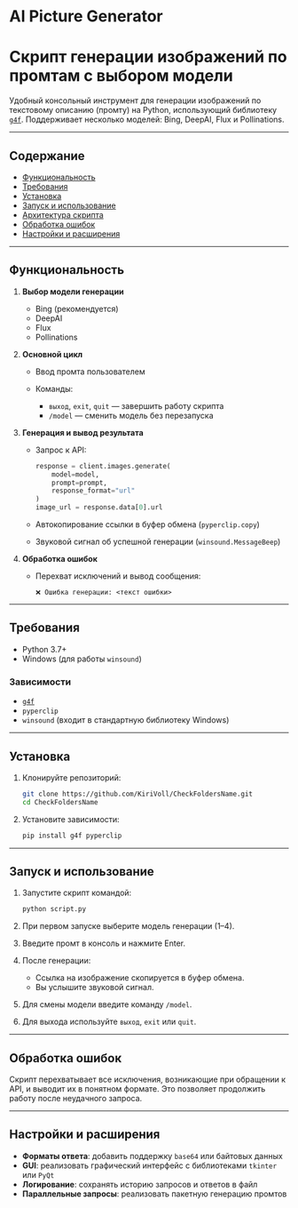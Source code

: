 # AI Picture Generator
# Скрипт генерации изображений по промтам с выбором модели

Удобный консольный инструмент для генерации изображений по текстовому описанию (промту) на Python, использующий библиотеку [`g4f`](https://github.com/xtekky/gpt4free). Поддерживает несколько моделей: Bing, DeepAI, Flux и Pollinations.

---

## Содержание

* [Функциональность](#функциональность)
* [Требования](#требования)
* [Установка](#установка)
* [Запуск и использование](#запуск-и-использование)
* [Архитектура скрипта](#архитектура-скрипта)
* [Обработка ошибок](#обработка-ошибок)
* [Настройки и расширения](#настройки-и-расширения)

---

## Функциональность

1. **Выбор модели генерации**

   * Bing (рекомендуется)
   * DeepAI
   * Flux
   * Pollinations
2. **Основной цикл**

   * Ввод промта пользователем
   * Команды:

     * `выход`, `exit`, `quit` — завершить работу скрипта
     * `/model` — сменить модель без перезапуска
3. **Генерация и вывод результата**

   * Запрос к API:

     ```python
     response = client.images.generate(
         model=model,
         prompt=prompt,
         response_format="url"
     )
     image_url = response.data[0].url
     ```
   * Автокопирование ссылки в буфер обмена (`pyperclip.copy`)
   * Звуковой сигнал об успешной генерации (`winsound.MessageBeep`)
4. **Обработка ошибок**

   * Перехват исключений и вывод сообщения:

     ```text
     ❌ Ошибка генерации: <текст ошибки>
     ```

---

## Требования

* Python 3.7+
* Windows (для работы `winsound`)

### Зависимости

* [`g4f`](https://pypi.org/project/g4f/)
* `pyperclip`
* `winsound` (входит в стандартную библиотеку Windows)

---

## Установка

1. Клонируйте репозиторий:

   ```bash
   git clone https://github.com/KiriVoll/CheckFoldersName.git
   cd CheckFoldersName
   ```
2. Установите зависимости:

   ```bash
   pip install g4f pyperclip
   ```

---

## Запуск и использование

1. Запустите скрипт командой:

   ```bash
   python script.py
   ```
2. При первом запуске выберите модель генерации (1–4).
3. Введите промт в консоль и нажмите Enter.
4. После генерации:

   * Ссылка на изображение скопируется в буфер обмена.
   * Вы услышите звуковой сигнал.
5. Для смены модели введите команду `/model`.
6. Для выхода используйте `выход`, `exit` или `quit`.

---

## Обработка ошибок

Скрипт перехватывает все исключения, возникающие при обращении к API, и выводит их в понятном формате. Это позволяет продолжить работу после неудачного запроса.

---

## Настройки и расширения

* **Форматы ответа**: добавить поддержку `base64` или байтовых данных
* **GUI**: реализовать графический интерфейс с библиотеками `tkinter` или `PyQt`
* **Логирование**: сохранять историю запросов и ответов в файл
* **Параллельные запросы**: реализовать пакетную генерацию промтов
